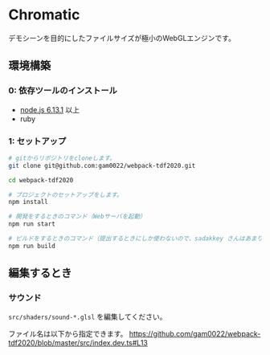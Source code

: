 # Chromatic

デモシーンを目的にしたファイルサイズが極小のWebGLエンジンです。

## 環境構築

### 0: 依存ツールのインストール

- [node.js 6.13.1](https://nodejs.org/ja/) 以上
- ruby

### 1: セットアップ

```sh
# gitからリポジトリをcloneします。
git clone git@github.com:gam0022/webpack-tdf2020.git

cd webpack-tdf2020

# プロジェクトのセットアップをします。
npm install

# 開発をするときのコマンド（Webサーバを起動）
npm run start

# ビルドをするときのコマンド（提出するときにしか使わないので、sadakkey さんはあまり使わないはず）
npm run build
```

## 編集するとき

### サウンド

`src/shaders/sound-*.glsl` を編集してください。

ファイル名は以下から指定できます。
https://github.com/gam0022/webpack-tdf2020/blob/master/src/index.dev.ts#L13

